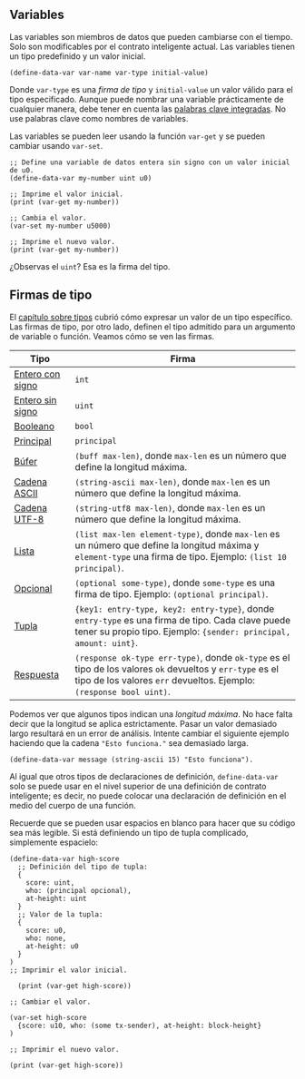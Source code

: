 ## Variables

Las variables son miembros de datos que pueden cambiarse con el tiempo. Solo son
modificables por el contrato inteligente actual. Las variables tienen un tipo predefinido y
un valor inicial.

```Clarity,{"nonplayable":true}
(define-data-var var-name var-type initial-value)
```

Donde `var-type` es una _firma de tipo_ y `initial-value` un valor válido para
el tipo especificado. Aunque puede nombrar una variable prácticamente de cualquier manera,
debe tener en cuenta las [palabras clave integradas](ch03-00-keywords.md). No use
palabras clave como nombres de variables.

Las variables se pueden leer usando la función `var-get` y se pueden cambiar usando `var-set`.

```Clarity
;; Define una variable de datos entera sin signo con un valor inicial de u0.
(define-data-var my-number uint u0)

;; Imprime el valor inicial.
(print (var-get my-number))

;; Cambia el valor.
(var-set my-number u5000)

;; Imprime el nuevo valor.
(print (var-get my-number))
```

¿Observas el `uint`? Esa es la firma del tipo.

## Firmas de tipo

El [capítulo sobre tipos](ch02-00-types.md) cubrió cómo expresar un valor de un
tipo específico. Las firmas de tipo, por otro lado, definen el tipo admitido para un
argumento de variable o función. Veamos cómo se ven las firmas.

| Tipo | Firma |
| ------------------------------------------------------------ | ------------------------------------------------------------------------------------------------------------------------------------------------------------------------ |
| [Entero con signo](ch02-01-primitive-types.md#signed-integers) | `int` |
| [Entero sin signo](ch02-01-primitive-types.md#unsigned-integers) | `uint` |
| [Booleano](ch02-01-primitive-types.md#booleans) | `bool` |
| [Principal](ch02-01-primitive-types.md#principals) | `principal` |
| [Búfer](ch02-02-sequence-types.md#buffers) | `(buff max-len)`, donde `max-len` es un número que define la longitud máxima. |
| [Cadena ASCII](ch02-02-sequence-types.md#strings) | `(string-ascii max-len)`, donde `max-len` es un número que define la longitud máxima. |
| [Cadena UTF-8](ch02-02-sequence-types.md#strings) | `(string-utf8 max-len)`, donde `max-len` es un número que define la longitud máxima. |
| [Lista](ch02-02-sequence-types.md#lists) | `(list max-len element-type)`, donde `max-len` es un número que define la longitud máxima y `element-type` una firma de tipo. Ejemplo: `(list 10 principal)`. |
| [Opcional](ch02-03-composite-types.md#optionals) | `(optional some-type)`, donde `some-type` es una firma de tipo. Ejemplo: `(optional principal)`. |
| [Tupla](ch02-03-composite-types.md#tuples) | `{key1: entry-type, key2: entry-type}`, donde `entry-type` es una firma de tipo. Cada clave puede tener su propio tipo. Ejemplo: `{sender: principal, amount: uint}`. |
| [Respuesta](ch02-03-composite-types.md#responses) | `(response ok-type err-type)`, donde `ok-type` es el tipo de los valores `ok` devueltos y `err-type` es el tipo de los valores `err` devueltos. Ejemplo: `(response bool uint)`. |

Podemos ver que algunos tipos indican una _longitud máxima_. No hace falta decir
que la longitud se aplica estrictamente. Pasar un valor demasiado largo
resultará en un error de análisis. Intente cambiar el siguiente ejemplo haciendo que la cadena
`"Esto funciona."` sea demasiado larga.

```Clarity
(define-data-var message (string-ascii 15) "Esto funciona").
```

Al igual que otros tipos de declaraciones de definición, `define-data-var` solo se puede usar en
el nivel superior de una definición de contrato inteligente; es decir, no puede colocar una declaración de
definición en el medio del cuerpo de una función.

Recuerde que se pueden usar espacios en blanco para hacer que su código sea más legible. Si está
definiendo un tipo de tupla complicado, simplemente espacielo:

```Clarity
(define-data-var high-score
  ;; Definición del tipo de tupla:
  {
    score: uint,
    who: (principal opcional),
    at-height: uint
  }
  ;; Valor de la tupla:
  {
    score: u0,
    who: none,
    at-height: u0
  }
)
;; Imprimir el valor inicial.

  (print (var-get high-score))

;; Cambiar el valor.

(var-set high-score
  {score: u10, who: (some tx-sender), at-height: block-height}
)

;; Imprimir el nuevo valor.

(print (var-get high-score))
```
